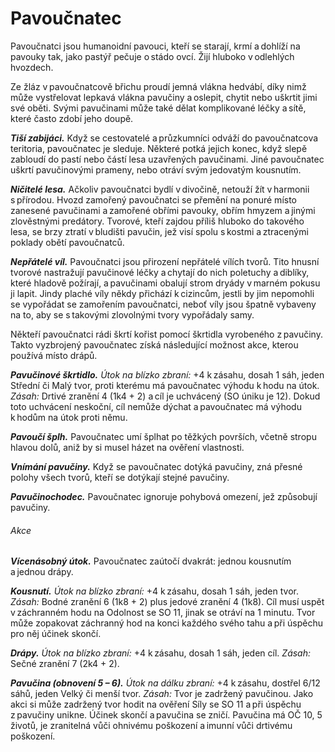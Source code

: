 # Pavoučnatec
  
Pavoučnatci jsou humanoidní pavouci, kteří se starají, krmí a dohlíží na pavouky tak, jako pastýř pečuje o stádo ovcí. Žijí hluboko v odlehlých hvozdech.
  
Ze žláz v pavoučnatcově břichu proudí jemná vlákna hedvábí, díky nimž může vystřelovat lepkavá vlákna pavučiny a oslepit, chytit nebo uškrtit jimi své oběti. Svými pavučinami může také dělat komplikované léčky a sítě, které často zdobí jeho doupě.
  
***Tiší zabijáci.*** Když se cestovatelé a průzkumníci odváží do pavoučnatcova teritoria, pavoučnatec je sleduje. Některé potká jejich konec, když slepě zabloudí do pastí nebo částí lesa uzavřených pavučinami. Jiné pavoučnatec uškrtí pavučinovými prameny, nebo otráví svým jedovatým kousnutím.
  
***Ničitelé lesa.*** Ačkoliv pavoučnatci bydlí v divočině, netouží žít v harmonii s přírodou. Hvozd zamořený pavoučnatci se přemění na ponuré místo zanesené pavučinami a zamořené obřími pavouky, obřím hmyzem a jinými zlověstnými predátory. Tvorové, kteří zajdou příliš hluboko do takového lesa, se brzy ztratí v bludišti pavučin, jež visí spolu s kostmi a ztracenými poklady obětí pavoučnatců.
  
***Nepřátelé víl.*** Pavoučnatci jsou přirození nepřátelé vílích tvorů. Tito hnusní tvorové nastražují pavučinové léčky a chytají do nich poletuchy a diblíky, které hladově požírají, a pavučinami obalují strom dryády v marném pokusu ji lapit. Jindy plaché víly někdy přichází k cizincům, jestli by jim nepomohli se vypořádat se zamořením pavoučnatci, neboť víly jsou špatně vybaveny na to, aby se s takovými zlovolnými tvory vypořádaly samy.  
  
<Card header="Varianta: Pavučinové škrtidlo">
  
Někteří pavoučnatci rádi škrtí kořist pomocí škrtidla vyrobeného z pavučiny. Takto vyzbrojený pavoučnatec získá následující možnost akce, kterou používá místo drápů.
  
***Pavučinové škrtidlo.*** *Útok na blízko zbraní:* +4 k zásahu, dosah 1 sáh, jeden Střední či Malý tvor, proti kterému má pavoučnatec výhodu k hodu na útok. *Zásah:* Drtivé zranění 4 (1k4 + 2) a cíl je uchvácený (SO úniku je 12). Dokud toto uchvácení neskoční, cíl nemůže dýchat a pavoučnatec má výhodu k hodům na útok proti němu.
  
</Card> 

<Monster 
    title="Pavoučnatec"
    subtitle="Střední obluda, neutrální zlo"
    armor-class="13 (přirozená zbroj)"
    hit-points="44 (8k8 + 8)"
    speed="6 sáhů, šplhání 6 sáhů"
    str="14 (+2)"
    dex="15 (+2)"
    con="13 (+1)"
    int="7 (-2)"
    wis="12 (+1)"
    cha="8 (-1)"
    saving-throws=""
    skills="Nenápadnost +4, Přežití +3, Vnímání +3"
    damage-vulnerabilities=""
    damage-resistances=""
    damage-immunities=""
    condition-immunities=""
    senses="vidění ve tmě 12 sáhů, pasivní Vnímání 13"
    languages="—"
    challenge="2 (450 ZK)"
    >
 
***Pavoučí šplh.*** Pavoučnatec umí šplhat po těžkých površích, včetně stropu hlavou dolů, aniž by si musel házet na ověření vlastnosti.
  
***Vnímání pavučiny.*** Když se pavoučnatec dotýká pavučiny, zná přesné polohy všech tvorů, kteří se dotýkají stejné pavučiny.
  
***Pavučinochodec.*** Pavoučnatec ignoruje pohybová omezení, jež způsobují pavučiny.
  
###### Akce
  
***Vícenásobný útok.*** Pavoučnatec zaútočí dvakrát: jednou kousnutím a jednou drápy.
  
***Kousnutí.*** *Útok na blízko zbraní:* +4 k zásahu, dosah 1 sáh, jeden tvor. *Zásah:* Bodné zranění 6 (1k8 + 2) plus jedové zranění 4 (1k8). Cíl musí uspět v záchranném hodu na Odolnost se SO 11, jinak se otráví na 1 minutu. Tvor může zopakovat záchranný hod na konci každého svého tahu a při úspěchu pro něj účinek skončí.
  
***Drápy.*** *Útok na blízko zbraní:* +4 k zásahu, dosah 1 sáh, jeden cíl. *Zásah:* Sečné zranění 7 (2k4 + 2).
  
***Pavučina (obnovení 5 – 6).*** *Útok na dálku zbraní:* +4 k zásahu, dostřel 6/12 sáhů, jeden Velký či menší tvor. *Zásah:* Tvor je zadržený pavučinou. Jako akci si může zadržený tvor hodit na ověření Síly se SO 11 a při úspěchu z pavučiny unikne. Účinek skončí a pavučina se zničí. Pavučina má OČ 10, 5 životů, je zranitelná vůči ohnivému poškození a imunní vůči drtivému poškození.

</Monster>
